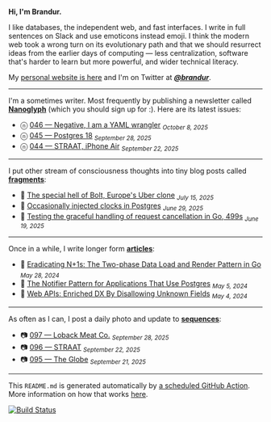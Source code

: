 **Hi, I'm Brandur.**

I like databases, the independent web, and fast interfaces. I write in full sentences on Slack and use emoticons instead emoji. I think the modern web took a wrong turn on its evolutionary path and that we should resurrect ideas from the earlier days of computing — less centralization, software that's harder to learn but more powerful, and wider technical literacy.

My [personal website is here](https://brandur.org) and I'm on Twitter at [***@brandur***](https://twitter.com/brandur).

---

I'm a sometimes writer. Most frequently by publishing a newsletter called [**Nanoglyph**](https://brandur.org/newsletter#nanoglyph) (which you should sign up for :). Here are its latest issues:

* ⓝ [046 — Negative, I am a YAML wrangler](https://brandur.org/nanoglyphs/046-yaml) <sub><em>October 8, 2025</em></sub>
* ⓝ [045 — Postgres 18](https://brandur.org/nanoglyphs/045-postgres-18) <sub><em>September 28, 2025</em></sub>
* ⓝ [044 — STRAAT, iPhone Air](https://brandur.org/nanoglyphs/044-straat) <sub><em>September 22, 2025</em></sub>

---

I put other stream of consciousness thoughts into tiny blog posts called [**fragments**](https://brandur.org/fragments):

* 🐚 [The special hell of Bolt, Europe&#39;s Uber clone](https://brandur.org/fragments/special-hell-of-bolt-app) <sub><em>July 15, 2025</em></sub>
* 🐚 [Occasionally injected clocks in Postgres](https://brandur.org/fragments/postgres-clocks) <sub><em>June 29, 2025</em></sub>
* 🐚 [Testing the graceful handling of request cancellation in Go, 499s](https://brandur.org/fragments/testing-request-cancellation) <sub><em>June 19, 2025</em></sub>

---

Once in a while, I write longer form [**articles**](https://brandur.org/articles):

* 📖 [Eradicating N+1s: The Two-phase Data Load and Render Pattern in Go](https://brandur.org/two-phase-render) <sub><em>May 28, 2024</em></sub>
* 📖 [The Notifier Pattern for Applications That Use Postgres](https://brandur.org/notifier) <sub><em>May 5, 2024</em></sub>
* 📖 [Web APIs: Enriched DX By Disallowing Unknown Fields](https://brandur.org/disallow-unknown-fields) <sub><em>May 4, 2024</em></sub>

---

As often as I can, I post a daily photo and update to [**sequences**](https://brandur.org/sequences):

* 📷 [097 — Loback Meat Co.](https://brandur.org/sequences/097) <sub><em>September 28, 2025</em></sub>
* 📷 [096 — STRAAT](https://brandur.org/sequences/096) <sub><em>September 22, 2025</em></sub>
* 📷 [095 — The Globe](https://brandur.org/sequences/095) <sub><em>September 21, 2025</em></sub>

---

This `README.md` is generated automatically by [a scheduled GitHub Action](https://github.com/brandur/brandur/blob/master/.github/workflows/ci.yml). More information on how that works [here](https://brandur.org/fragments/self-updating-github-readme).

[![Build Status](https://github.com/brandur/brandur/workflows/brandur%20CI/badge.svg)](https://github.com/brandur/brandur/actions)

